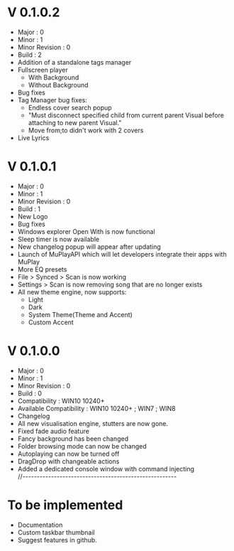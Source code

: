 # V 0.1.0.2
 - Major : 0
 - Minor : 1
 - Minor Revision : 0
 - Build : 2
 - Addition of a standalone tags manager
 - Fullscreen player
   - With Background
   - Without Background
 - Bug fixes
 - Tag Manager bug fixes:
   - Endless cover search popup
   - "Must disconnect specified child from current parent Visual before attaching to new parent Visual."
   - Move from;to didn't work with 2 covers
 - Live Lyrics
# V 0.1.0.1
 - Major : 0
 - Minor : 1
 - Minor Revision : 0
 - Build : 1<br>
 - New Logo<br>
 - Bug fixes<br>
 - Windows explorer Open With is now functional<br>
 - Sleep timer is now available<br>
 - New changelog popup will appear after updating<br>
 - Launch of MuPlayAPI which will let developers integrate their apps with MuPlay<br>
 - More EQ presets<br>
 - File > Synced > Scan is now working<br>
 - Settings > Scan is now removing song that are no longer exists<br>
 - All new theme engine, now supports:
   - Light
   - Dark
   - System Theme(Theme and Accent)
   - Custom Accent<br>
# V 0.1.0.0<br>
 - Major : 0
 - Minor : 1
 - Minor Revision : 0
 - Build : 0<br>
 - Compatibility : WIN10 10240+<br>
 - Available Compatibility : WIN10 10240+ ; WIN7 ; WIN8<br>
 - Changelog<br>
 - All new visualisation engine, stutters are now gone.<br>
 - Fixed fade audio feature<br>
 - Fancy background has been changed<br>
 - Folder browsing mode can now be changed<br>
 - Autoplaying can now be turned off<br>
 - DragDrop with changeable actions<br>
 - Added a dedicated console window with command injecting<br>
//------------------------------------------------------<br>
# To be implemented
 - Documentation<br>
 - Custom taskbar thumbnail<br>
 - Suggest features in github.<br>

